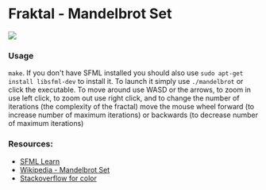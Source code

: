 # Fraktal - Mandelbrot Set

<img src="https://media.giphy.com/media/cPO0gkPEJtEceKmsw6/giphy.gif">

### Usage
`make`. If you don't have SFML installed you should also use `sudo apt-get install libsfml-dev` to install it. To launch it simply use `./mandelbrot` or click the executable. To move around use WASD or the arrows, to zoom in use left click, to zoom out use right click, and to change the number of iterations (the complexity of the fractal) move the mouse wheel forward (to increase number of maximum iterations) or backwards (to decrease number of maximum iterations)

### Resources:
* [SFML Learn](https://www.sfml-dev.org/learn.php)
* [Wikipedia - Mandelbrot Set](https://en.wikipedia.org/wiki/Mandelbrot_set)
* [Stackoverflow for color](https://stackoverflow.com/questions/16500656/which-color-gradient-is-used-to-color-mandelbrot-in-wikipedia)
